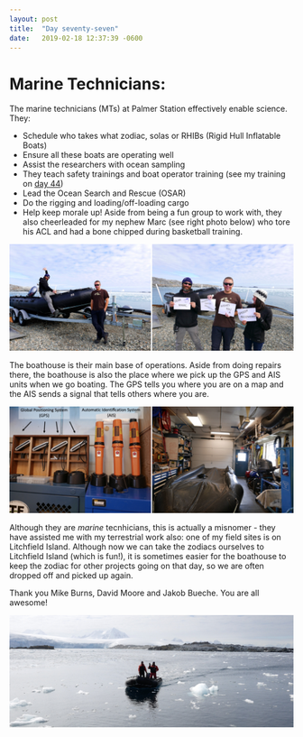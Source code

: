 ```yaml
---
layout: post
title:  "Day seventy-seven"
date:   2019-02-18 12:37:39 -0600
---
```

# Marine Technicians:   
The marine technicians (MTs) at Palmer Station effectively enable science. They:
* Schedule who takes what zodiac, solas or RHIBs (Rigid Hull Inflatable Boats)
* Ensure all these boats are operating well
* Assist the researchers with ocean sampling
* They teach safety trainings and boat operator training (see my training on [day 44](https://natasjavgestel.github.io/blog/2019/01/16/day-fortyfour))
* Lead the Ocean Search and Rescue (OSAR)
* Do the rigging and loading/off-loading cargo
* Help keep morale up! Aside from being a fun group to work with, they also cheerleaded for my nephew Marc (see right photo below) who tore his ACL and had a bone chipped during basketball training. 

![Marc](/assets/blog_photos/190218/Marc.jpg)

The boathouse is their main base of operations. Aside from doing repairs there, the boathouse is also the place where we pick up the GPS and AIS units when we go boating. The GPS tells you where you are on a map and the AIS sends a signal that tells others where you are. 

![Boathouse](/assets/blog_photos/190218/Inside_BoatHouse.jpg)

Although they are *marine* tecnhicians, this is actually a misnomer - they have assisted me with my terrestrial work also: one of my field sites is on Litchfield Island. Although now we can take the zodiacs ourselves to Litchfield Island (which is fun!), it is sometimes easier for the boathouse to keep the zodiac for other projects going on that day, so we are often dropped off and picked up again. 

Thank you Mike Burns, David Moore and Jakob Bueche. You are all awesome!

![Pickup](/assets/blog_photos/190218/Pickup.jpg)
